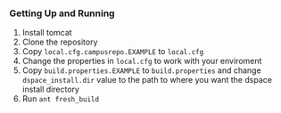 ### Getting Up and Running
1. Install tomcat
2. Clone the repository
3. Copy `local.cfg.campusrepo.EXAMPLE` to `local.cfg`
4. Change the properties in `local.cfg` to work with your enviroment
5. Copy `build.properties.EXAMPLE` to `build.properties` and change `dspace_install.dir` value to the path to where you want the dspace install directory
6. Run `ant fresh_build`
